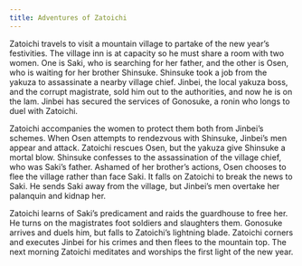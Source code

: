 ```yaml
---
title: Adventures of Zatoichi
---
```

Zatoichi travels to visit a mountain village to partake of the new year’s festivities. The village inn is at capacity so he must share a room with two women. One is Saki, who is searching for her father, and the other is Osen, who is waiting for her brother Shinsuke. Shinsuke took a job from the yakuza to assassinate a nearby village chief. Jinbei, the local yakuza boss, and the corrupt magistrate, sold him out to the authorities, and now he is on the lam. Jinbei has secured the services of Gonosuke, a ronin who longs to duel with Zatoichi.

Zatoichi accompanies the women to protect them both from Jinbei’s schemes. When Osen attempts to rendezvous with Shinsuke, Jinbei’s men appear and attack. Zatoichi rescues Osen, but the yakuza give Shinsuke a mortal blow. Shinsuke confesses to the assassination of the village chief, who was Saki’s father. Ashamed of her brother’s actions, Osen chooses to flee the village rather than face Saki. It falls on Zatoichi to break the news to Saki. He sends Saki away from the village, but Jinbei’s men overtake her palanquin and kidnap her.

Zatoichi learns of Saki’s predicament and raids the guardhouse to free her. He turns on the magistrates foot soldiers and slaughters them. Gonosuke arrives and duels him, but falls to Zatoichi’s lightning blade. Zatoichi corners and executes Jinbei for his crimes and then flees to the mountain top. The next morning Zatoichi meditates and worships the first light of the new year.